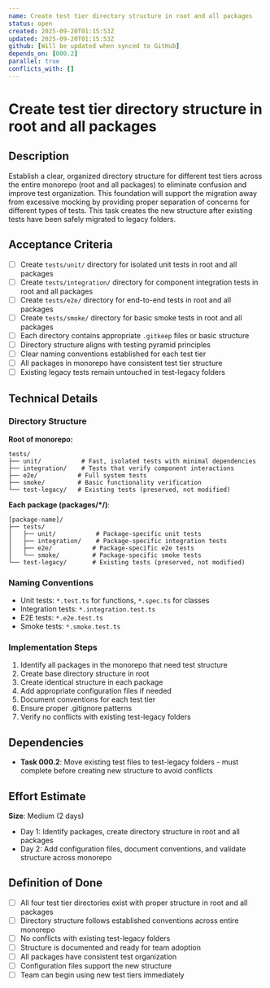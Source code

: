 ```yaml
---
name: Create test tier directory structure in root and all packages
status: open
created: 2025-09-20T01:15:53Z
updated: 2025-09-20T01:15:53Z
github: [Will be updated when synced to GitHub]
depends_on: [000.2]
parallel: true
conflicts_with: []
---
```


# Create test tier directory structure in root and all packages

## Description

Establish a clear, organized directory structure for different test tiers across the entire monorepo (root and all packages) to eliminate confusion and improve test organization. This foundation will support the migration away from excessive mocking by providing proper separation of concerns for different types of tests. This task creates the new structure after existing tests have been safely migrated to legacy folders.

## Acceptance Criteria

- [ ] Create `tests/unit/` directory for isolated unit tests in root and all packages
- [ ] Create `tests/integration/` directory for component integration tests in root and all packages
- [ ] Create `tests/e2e/` directory for end-to-end tests in root and all packages
- [ ] Create `tests/smoke/` directory for basic smoke tests in root and all packages
- [ ] Each directory contains appropriate `.gitkeep` files or basic structure
- [ ] Directory structure aligns with testing pyramid principles
- [ ] Clear naming conventions established for each test tier
- [ ] All packages in monorepo have consistent test tier structure
- [ ] Existing legacy tests remain untouched in test-legacy folders

## Technical Details

### Directory Structure

**Root of monorepo:**
```
tests/
├── unit/           # Fast, isolated tests with minimal dependencies
├── integration/    # Tests that verify component interactions
├── e2e/           # Full system tests
├── smoke/         # Basic functionality verification
└── test-legacy/   # Existing tests (preserved, not modified)
```

**Each package (packages/*/)**:
```
[package-name]/
├── tests/
│   ├── unit/           # Package-specific unit tests
│   ├── integration/    # Package-specific integration tests
│   ├── e2e/           # Package-specific e2e tests
│   └── smoke/         # Package-specific smoke tests
└── test-legacy/       # Existing tests (preserved, not modified)
```

### Naming Conventions
- Unit tests: `*.test.ts` for functions, `*.spec.ts` for classes
- Integration tests: `*.integration.test.ts`
- E2E tests: `*.e2e.test.ts`
- Smoke tests: `*.smoke.test.ts`

### Implementation Steps
1. Identify all packages in the monorepo that need test structure
2. Create base directory structure in root
3. Create identical structure in each package
4. Add appropriate configuration files if needed
5. Document conventions for each test tier
6. Ensure proper .gitignore patterns
7. Verify no conflicts with existing test-legacy folders

## Dependencies

- **Task 000.2**: Move existing test files to test-legacy folders - must complete before creating new structure to avoid conflicts

## Effort Estimate

**Size**: Medium (2 days)
- Day 1: Identify packages, create directory structure in root and all packages
- Day 2: Add configuration files, document conventions, and validate structure across monorepo

## Definition of Done

- [ ] All four test tier directories exist with proper structure in root and all packages
- [ ] Directory structure follows established conventions across entire monorepo
- [ ] No conflicts with existing test-legacy folders
- [ ] Structure is documented and ready for team adoption
- [ ] All packages have consistent test organization
- [ ] Configuration files support the new structure
- [ ] Team can begin using new test tiers immediately